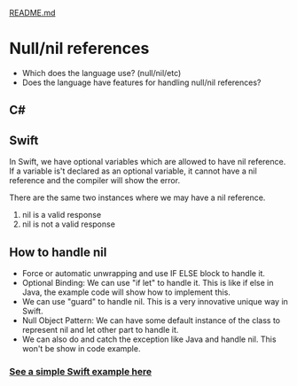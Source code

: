 [README.md](../README.md)

# Null/nil references
* Which does the language use? (null/nil/etc)
* Does the language have features for handling null/nil references?


## C#


## Swift

In Swift, we have optional variables which are allowed to have nil reference. If a variable is't declared as
an optional variable, it cannot have a nil reference and the compiler will show the error.

There are the same two instances where we may have a nil reference.
1. nil is a valid response
2. nil is not a valid response

## How to handle nil
* Force or automatic unwrapping and use IF ELSE block to handle it.
* Optional Binding: We can use "if let" to handle it. This is like if else in Java, the example code will show how to implement this.
* We can use "guard" to handle nil. This is a very innovative unique way in Swift.
* Null Object Pattern: We can have some default instance of the class to represent nil and let other part to handle it.
* We can also do and catch the exception like Java and handle nil. This won't be show in code example.

### [See a simple Swift example here](../../SwiftCodeForFinalProject/NilExample.swift)